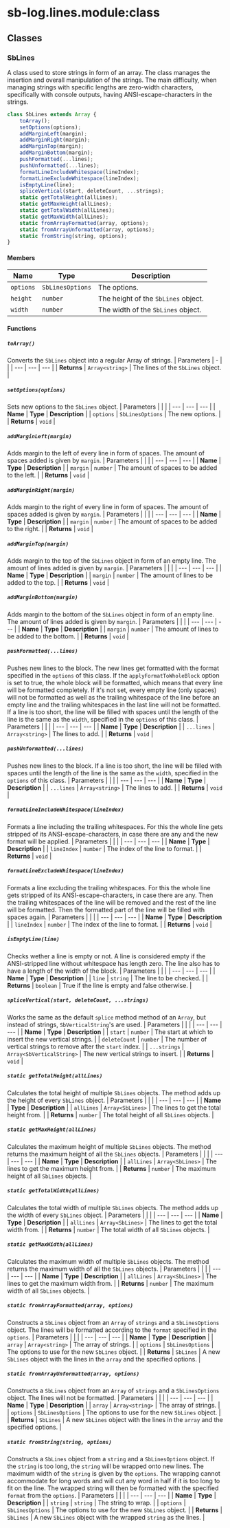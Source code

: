 # sb-log.lines.module:class
## Classes
### SbLines
A class used to store strings in form of an array. The class manages the insertion and overall manipulation of the strings. The main difficulty, when managing strings with specific lengths are zero-width characters, specifically with console outputs, having ANSI-escape-characters in the strings.
```js
class SbLines extends Array {
	toArray();
	setOptions(options);
	addMarginLeft(margin);
	addMarginRight(margin);
	addMarginTop(margin);
	addMarginBottom(margin);
	pushFormatted(...lines);
	pushUnformatted(...lines);
	formatLineIncludeWhitespace(lineIndex);
	formatLineExcludeWhitespace(lineIndex);
	isEmptyLine(line);
	spliceVertical(start, deleteCount, ...strings);
	static getTotalHeight(allLines);
	static getMaxHeight(allLines);
	static getTotalWidth(allLines);
	static getMaxWidth(allLines);
	static fromArrayFormatted(array, options);
	static fromArrayUnformatted(array, options);
	static fromString(string, options);
}
```
#### Members
| Name | Type | Description | 
| --- | --- | --- |
| `options` | `SbLinesOptions` | The options. | 
| `height` | `number` | The height of the `SbLines` object. | 
| `width` | `number` | The width of the `SbLines` object. | 

#### Functions
##### `toArray()`
Converts the `SbLines` object into a regular Array of strings.
| Parameters | - |  | 
| --- | --- | --- |
| **Returns** | `Array<string>` | The lines of the `SbLines` object. | 

##### `setOptions(options)`
Sets new options to the `SbLines` object.
| Parameters |  |  | 
| --- | --- | --- |
| **Name** | **Type** | **Description** | 
| `options` | `SbLinesOptions` | The new options. | 
| **Returns** | `void` | 

##### `addMarginLeft(margin)`
Adds margin to the left of every line in form of spaces. The amount of spaces added is given by `margin`.
| Parameters |  |  | 
| --- | --- | --- |
| **Name** | **Type** | **Description** | 
| `margin` | `number` | The amount of spaces to be added to the left. | 
| **Returns** | `void` | 

##### `addMarginRight(margin)`
Adds margin to the right of every line in form of spaces. The amount of spaces added is given by `margin`.
| Parameters |  |  | 
| --- | --- | --- |
| **Name** | **Type** | **Description** | 
| `margin` | `number` | The amount of spaces to be added to the right. | 
| **Returns** | `void` | 

##### `addMarginTop(margin)`
Adds margin to the top of the `SbLines` object in form of an empty line. The amount of lines added is given by `margin`.
| Parameters |  |  | 
| --- | --- | --- |
| **Name** | **Type** | **Description** | 
| `margin` | `number` | The amount of lines to be added to the top. | 
| **Returns** | `void` | 

##### `addMarginBottom(margin)`
Adds margin to the bottom of the `SbLines` object in form of an empty line. The amount of lines added is given by `margin`.
| Parameters |  |  | 
| --- | --- | --- |
| **Name** | **Type** | **Description** | 
| `margin` | `number` | The amount of lines to be added to the bottom. | 
| **Returns** | `void` | 

##### `pushFormatted(...lines)`
Pushes new lines to the block. The new lines get formatted with the format specified in the `options` of this class. If the `applyFormatToWholeBlock` option is set to true, the whole block will be formatted, which means that every line will be formatted completely. If it's not set, every empty line (only spaces) will not be formatted as well as the trailing whitespace of the line before an empty line and the trailing whitespaces in the last line will not be formatted. <br/>If a line is too short, the line will be filled with spaces until the length of the line is the same as the `width`, specified in the `options` of this class.
| Parameters |  |  | 
| --- | --- | --- |
| **Name** | **Type** | **Description** | 
| `...lines` | `Array<string>` | The lines to add. | 
| **Returns** | `void` | 

##### `pushUnformatted(...lines)`
Pushes new lines to the block. If a line is too short, the line will be filled with spaces until the length of the line is the same as the `width`, specified in the `options` of this class.
| Parameters |  |  | 
| --- | --- | --- |
| **Name** | **Type** | **Description** | 
| `...lines` | `Array<string>` | The lines to add. | 
| **Returns** | `void` | 

##### `formatLineIncludeWhitespace(lineIndex)`
Formats a line including the trailing whitespaces. For this the whole line gets stripped of its ANSI-escape-characters, in case there are any and the new format will be applied.
| Parameters |  |  | 
| --- | --- | --- |
| **Name** | **Type** | **Description** | 
| `lineIndex` | `number` | The index of the line to format. | 
| **Returns** | `void` | 

##### `formatLineExcludeWhitespace(lineIndex)`
Formats a line excluding the trailing whitespaces. For this the whole line gets stripped of its ANSI-escape-characters, in case there are any. Then the trailing whitespaces of the line will be removed and the rest of the line will be formatted. Then the formatted part of the line will be filled with spaces again.
| Parameters |  |  | 
| --- | --- | --- |
| **Name** | **Type** | **Description** | 
| `lineIndex` | `number` | The index of the line to format. | 
| **Returns** | `void` | 

##### `isEmptyLine(line)`
Checks wether a line is empty or not. A line is considered empty if the ANSI-stripped line without whitespace has length zero. The line also has to have a length of the width of the block.
| Parameters |  |  | 
| --- | --- | --- |
| **Name** | **Type** | **Description** | 
| `line` | `string` | The line to be checked. | 
| **Returns** | `boolean` | True if the line is empty and false otherwise. | 

##### `spliceVertical(start, deleteCount, ...strings)`
Works the same as the default `splice` method method of an `Array`, but instead of strings, `SbVerticalString`'s are used.
| Parameters |  |  | 
| --- | --- | --- |
| **Name** | **Type** | **Description** | 
| `start` | `number` | The start at which to insert the new vertical strings. | 
| `deleteCount` | `number` | The number of vertical strings to remove after the `start` index. | 
| `...strings` | `Array<SbVerticalString>` | The new vertical strings to insert. | 
| **Returns** | `void` | 

##### `static getTotalHeight(allLines)`
Calculates the total height of multiple `SbLines` objects. The method adds up the height of every `SbLines` object.
| Parameters |  |  | 
| --- | --- | --- |
| **Name** | **Type** | **Description** | 
| `allLines` | `Array<SbLines>` | The lines to get the total height from. | 
| **Returns** | `number` | The total height of all `SbLines` objects. | 

##### `static getMaxHeight(allLines)`
Calculates the maximum height of multiple `SbLines` objects. The method returns the maximum height of all the `SbLines` objects.
| Parameters |  |  | 
| --- | --- | --- |
| **Name** | **Type** | **Description** | 
| `allLines` | `Array<SbLines>` | The lines to get the maximum height from. | 
| **Returns** | `number` | The maximum height of all `SbLines` objects. | 

##### `static getTotalWidth(allLines)`
Calculates the total width of multiple `SbLines` objects. The method adds up the width of every `SbLines` object.
| Parameters |  |  | 
| --- | --- | --- |
| **Name** | **Type** | **Description** | 
| `allLines` | `Array<SbLines>` | The lines to get the total width from. | 
| **Returns** | `number` | The total width of all `SbLines` objects. | 

##### `static getMaxWidth(allLines)`
Calculates the maximum width of multiple `SbLines` objects. The method returns the maximum width of all the `SbLines` objects.
| Parameters |  |  | 
| --- | --- | --- |
| **Name** | **Type** | **Description** | 
| `allLines` | `Array<SbLines>` | The lines to get the maximum width from. | 
| **Returns** | `number` | The maximum width of all `SbLines` objects. | 

##### `static fromArrayFormatted(array, options)`
Constructs a `SbLines` object from an `Array` of `strings` and a `SbLinesOptions` object. The lines will be formatted according to the `format` specified in the `options`.
| Parameters |  |  | 
| --- | --- | --- |
| **Name** | **Type** | **Description** | 
| `array` | `Array<string>` | The array of strings. | 
| `options` | `SbLinesOptions` | The options to use for the new `SbLines` object. | 
| **Returns** | `SbLines` | A new `SbLines` object with the lines in the `array` and the specified options. | 

##### `static fromArrayUnformatted(array, options)`
Constructs a `SbLines` object from an `Array` of `strings` and a `SbLinesOptions` object. The lines will not be formatted.
| Parameters |  |  | 
| --- | --- | --- |
| **Name** | **Type** | **Description** | 
| `array` | `Array<string>` | The array of strings. | 
| `options` | `SbLinesOptions` | The options to use for the new `SbLines` object. | 
| **Returns** | `SbLines` | A new `SbLines` object with the lines in the `array` and the specified options. | 

##### `static fromString(string, options)`
Constructs a `SbLines` object from a `string` and a `SbLinesOptions` object. If the `string` is too long, the `string` will be wrapped onto new lines. The maximum width of the `string` is given by the `options`. The wrapping cannot accommodate for long words and will cut any word in half if it is too long to fit on the line. The wrapped string will then be formatted with the specified `format` from the `options`.
| Parameters |  |  | 
| --- | --- | --- |
| **Name** | **Type** | **Description** | 
| `string` | `string` | The string to wrap. | 
| `options` | `SbLinesOptions` | The options to use for the new `SbLines` object. | 
| **Returns** | `SbLines` | A new `SbLines` object with the wrapped `string` as the lines. | 

